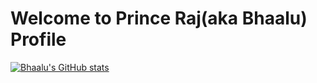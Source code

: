 # Welcome to Prince Raj(aka Bhaalu) Profile

[![Bhaalu's GitHub stats](https://github-readme-stats.vercel.app/api?username=Bhaalu-69)](https://github.com/anuraghazra/github-readme-stats)
